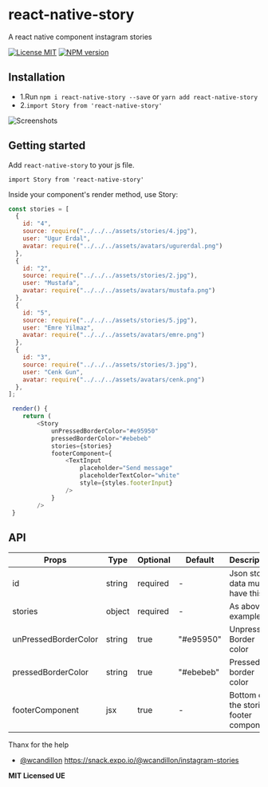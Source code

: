 # react-native-story

A react native component instagram stories

[![License MIT](http://img.shields.io/badge/license-MIT-orange.svg?style=flat)](https://raw.githubusercontent.com/ue/react-native-story/master/LICENSE)
[ ![NPM version](http://img.shields.io/npm/v/react-native-story.svg?style=flat)](https://www.npmjs.com/package/react-native-story)

## Installation

- 1.Run `npm i react-native-story --save` or `yarn add react-native-story`
- 2.`import Story from 'react-native-story'`

![Screenshots](https://media.giphy.com/media/f9RH5B7kYeFvQFhRq7/giphy.gif)

## Getting started

Add `react-native-story` to your js file.

`import Story from 'react-native-story'`

Inside your component's render method, use Story:

```javascript
const stories = [
  {
    id: "4",
    source: require("../../../assets/stories/4.jpg"),
    user: "Ugur Erdal",
    avatar: require("../../../assets/avatars/ugurerdal.png")
  },
  {
    id: "2",
    source: require("../../../assets/stories/2.jpg"),
    user: "Mustafa",
    avatar: require("../../../assets/avatars/mustafa.png")
  },
  {
    id: "5",
    source: require("../../../assets/stories/5.jpg"),
    user: "Emre Yilmaz",
    avatar: require("../../../assets/avatars/emre.png")
  },
  {
    id: "3",
    source: require("../../../assets/stories/3.jpg"),
    user: "Cenk Gun",
    avatar: require("../../../assets/avatars/cenk.png")
  },
];

 render() {
	return (
		<Story
			unPressedBorderColor="#e95950"
			pressedBorderColor="#ebebeb"
			stories={stories}
			footerComponent={
				<TextInput
					placeholder="Send message"
					placeholderTextColor="white"
					style={styles.footerInput}
				/>
			}
		/>
 }

```

## API

| Props                | Type   | Optional | Default   | Description                            |
| -------------------- | ------ | -------- | --------- | -------------------------------------- |
| id                   | string | required | -         | Json story data must have this         |
| stories              | object | required | -         | As above example        |
| unPressedBorderColor | string | true     | "#e95950" | Unpressed Border color                 |
| pressedBorderColor   | string | true     | "#ebebeb" | Pressed border color                   |
| footerComponent      | jsx    | true     | -         | Bottom of the stories footer component |


Thanx for the help 
- [@wcandillon](https://github.com/wcandillon) 
https://snack.expo.io/@wcandillon/instagram-stories

**MIT Licensed UE**
